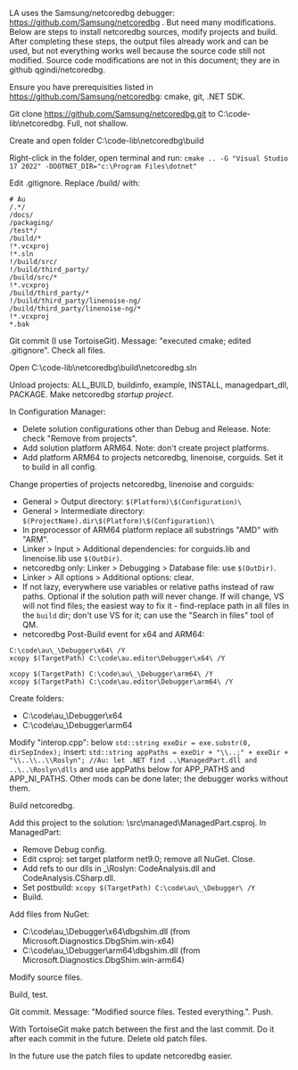 LA uses the Samsung/netcoredbg debugger: https://github.com/Samsung/netcoredbg .
But need many modifications. Below are steps to install netcoredbg sources, modify projects and build.
After completing these steps, the output files already work and can be used, but not everything works well because the source code still not modified.
Source code modifications are not in this document; they are in github qgindi/netcoredbg.

Ensure you have prerequisities listed in https://github.com/Samsung/netcoredbg: cmake, git, .NET SDK.

Git clone https://github.com/Samsung/netcoredbg.git to C:\code-lib\netcoredbg. Full, not shallow.

Create and open folder C:\code-lib\netcoredbg\build

Right-click in the folder, open terminal and run:
`cmake .. -G "Visual Studio 17 2022" -DDOTNET_DIR="c:\Program Files\dotnet"`

Edit .gitignore. Replace /build/ with:
```
# Au
/.*/
/docs/
/packaging/
/test*/
/build/*
!*.vcxproj
!*.sln
!/build/src/
!/build/third_party/
/build/src/*
!*.vcxproj
/build/third_party/*
!/build/third_party/linenoise-ng/
/build/third_party/linenoise-ng/*
!*.vcxproj
*.bak
```

Git commit (I use TortoiseGit). Message: "executed cmake; edited .gitignore". Check all files.

Open C:\code-lib\netcoredbg\build\netcoredbg.sln

Unload projects: ALL_BUILD, buildinfo, example, INSTALL, managedpart_dll, PACKAGE. Make netcoredbg *startup project*.

In Configuration Manager:
- Delete solution configurations other than Debug and Release. Note: check "Remove from projects".
- Add solution platform ARM64. Note: don't create project platforms.
- Add platform ARM64 to projects netcoredbg, linenoise, corguids. Set it to build in all config.

Change properties of projects netcoredbg, linenoise and corguids:
- General > Output directory: `$(Platform)\$(Configuration)\`
- General > Intermediate directory: `$(ProjectName).dir\$(Platform)\$(Configuration)\`
- In preprocessor of ARM64 platform replace all substrings "AMD" with "ARM".
- Linker > Input > Additional dependencies: for corguids.lib and linenoise.lib use `$(OutDir)`.
- netcoredbg only: Linker > Debugging > Database file: use `$(OutDir)`.
- Linker > All options > Additional options: clear.
- If not lazy, everywhere use variables or relative paths instead of raw paths. Optional if the solution path will never change. If will change, VS will not find files; the easiest way to fix it - find-replace path in all files in the `build` dir; don't use VS for it; can use the "Search in files" tool of QM.
- netcoredbg Post-Build event for x64 and ARM64:
 
```
C:\code\au\_\Debugger\x64\ /Y
xcopy $(TargetPath) C:\code\au.editor\Debugger\x64\ /Y
```
```
xcopy $(TargetPath) C:\code\au\_\Debugger\arm64\ /Y
xcopy $(TargetPath) C:\code\au.editor\Debugger\arm64\ /Y
```

Create folders:
- C:\code\au\_\Debugger\x64
- C:\code\au\_\Debugger\arm64

Modify "interop.cpp":
below `std::string exeDir = exe.substr(0, dirSepIndex);` insert: `std::string appPaths = exeDir + "\\..;" + exeDir + "\\..\\..\\Roslyn"; //Au: let .NET find ..\ManagedPart.dll and ..\..\Roslyn\dlls` and use appPaths below for APP_PATHS and APP_NI_PATHS. Other mods can be done later; the debugger works without them.

Build netcoredbg.

Add this project to the solution: \src\managed\ManagedPart.csproj. In ManagedPart:
- Remove Debug config.
- Edit csproj: set target platform net9.0; remove all NuGet. Close.
- Add refs to our dlls in _\Roslyn: CodeAnalysis.dll and CodeAnalysis.CSharp.dll.
- Set postbuild: `xcopy $(TargetPath) C:\code\au\_\Debugger\ /Y`
- Build.

Add files from NuGet:
- C:\code\au\_\Debugger\x64\dbgshim.dll (from Microsoft.Diagnostics.DbgShim.win-x64)
- C:\code\au\_\Debugger\arm64\dbgshim.dll (from Microsoft.Diagnostics.DbgShim.win-arm64)

Modify source files.

Build, test.

Git commit. Message: "Modified source files. Tested everything.". Push.

With TortoiseGit make patch between the first and the last commit. Do it after each commit in the future. Delete old patch files.

In the future use the patch files to update netcoredbg easier.
